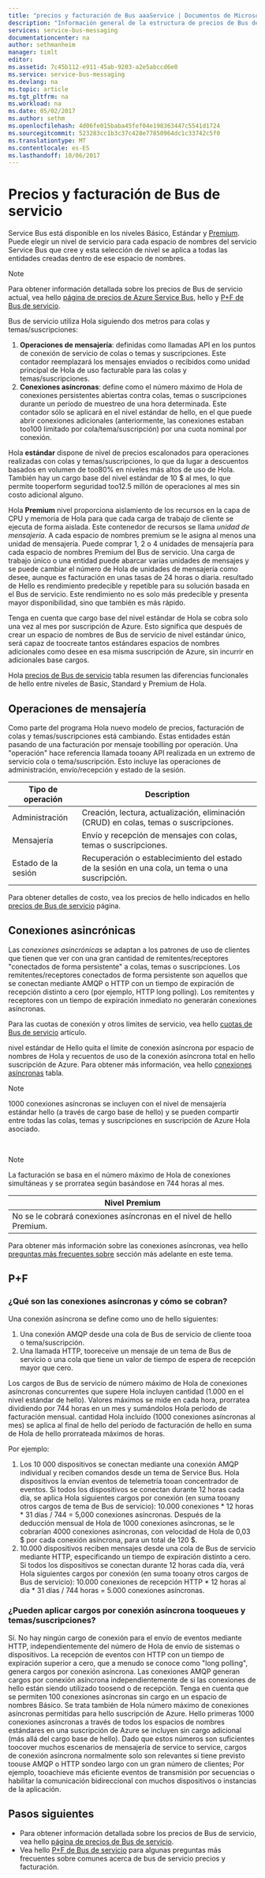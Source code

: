 ```yaml
---
title: "precios y facturación de Bus aaaService | Documentos de Microsoft"
description: "Información general de la estructura de precios de Bus de servicio."
services: service-bus-messaging
documentationcenter: na
author: sethmanheim
manager: timlt
editor: 
ms.assetid: 7c45b112-e911-45ab-9203-a2e5abccd6e0
ms.service: service-bus-messaging
ms.devlang: na
ms.topic: article
ms.tgt_pltfrm: na
ms.workload: na
ms.date: 05/02/2017
ms.author: sethm
ms.openlocfilehash: 4d06fe015baba45fef04e198363447c5541d1724
ms.sourcegitcommit: 523283cc1b3c37c428e77850964dc1c33742c5f0
ms.translationtype: MT
ms.contentlocale: es-ES
ms.lasthandoff: 10/06/2017
---
```

# <a name="service-bus-pricing-and-billing"></a>Precios y facturación de Bus de servicio
Service Bus está disponible en los niveles Básico, Estándar y [Premium](service-bus-premium-messaging.md). Puede elegir un nivel de servicio para cada espacio de nombres del servicio Service Bus que cree y esta selección de nivel se aplica a todas las entidades creadas dentro de ese espacio de nombres.

> [!NOTE]
> Para obtener información detallada sobre los precios de Bus de servicio actual, vea hello [página de precios de Azure Service Bus](https://azure.microsoft.com/pricing/details/service-bus/), hello y [P+F de Bus de servicio](service-bus-faq.md#pricing).
>
>

Bus de servicio utiliza Hola siguiendo dos metros para colas y temas/suscripciones:

1. **Operaciones de mensajería**: definidas como llamadas API en los puntos de conexión de servicio de colas o temas y suscripciones. Este contador reemplazará los mensajes enviados o recibidos como unidad principal de Hola de uso facturable para las colas y temas/suscripciones.
2. **Conexiones asíncronas**: define como el número máximo de Hola de conexiones persistentes abiertas contra colas, temas o suscripciones durante un período de muestreo de una hora determinada. Este contador sólo se aplicará en el nivel estándar de hello, en el que puede abrir conexiones adicionales (anteriormente, las conexiones estaban too100 limitado por cola/tema/suscripción) por una cuota nominal por conexión.

Hola **estándar** dispone de nivel de precios escalonados para operaciones realizadas con colas y temas/suscripciones, lo que da lugar a descuentos basados en volumen de too80% en niveles más altos de uso de Hola. También hay un cargo base del nivel estándar de 10 $ al mes, lo que permite tooperform seguridad too12.5 millón de operaciones al mes sin costo adicional alguno.

Hola **Premium** nivel proporciona aislamiento de los recursos en la capa de CPU y memoria de Hola para que cada carga de trabajo de cliente se ejecuta de forma aislada. Este contenedor de recursos se llama *unidad de mensajería*. A cada espacio de nombres premium se le asigna al menos una unidad de mensajería. Puede comprar 1, 2 o 4 unidades de mensajería para cada espacio de nombres Premium del Bus de servicio. Una carga de trabajo único o una entidad puede abarcar varias unidades de mensajes y se puede cambiar el número de Hola de unidades de mensajería como desee, aunque es facturación en unas tasas de 24 horas o diaria. resultado de Hello es rendimiento predecible y repetible para su solución basada en el Bus de servicio. Este rendimiento no es solo más predecible y presenta mayor disponibilidad, sino que también es más rápido.

Tenga en cuenta que cargo base del nivel estándar de Hola se cobra solo una vez al mes por suscripción de Azure. Esto significa que después de crear un espacio de nombres de Bus de servicio de nivel estándar único, será capaz de toocreate tantos estándares espacios de nombres adicionales como desee en esa misma suscripción de Azure, sin incurrir en adicionales base cargos.

Hola [precios de Bus de servicio](https://azure.microsoft.com/pricing/details/service-bus/) tabla resumen las diferencias funcionales de hello entre niveles de Basic, Standard y Premium de Hola.

## <a name="messaging-operations"></a>Operaciones de mensajería
Como parte del programa Hola nuevo modelo de precios, facturación de colas y temas/suscripciones está cambiando. Estas entidades están pasando de una facturación por mensaje toobilling por operación. Una "operación" hace referencia llamada tooany API realizada en un extremo de servicio cola o tema/suscripción. Esto incluye las operaciones de administración, envío/recepción y estado de la sesión.

| Tipo de operación | Description |
| --- | --- |
| Administración |Creación, lectura, actualización, eliminación (CRUD) en colas, temas o suscripciones. |
| Mensajería |Envío y recepción de mensajes con colas, temas o suscripciones. |
| Estado de la sesión |Recuperación o establecimiento del estado de la sesión en una cola, un tema o una suscripción. |

Para obtener detalles de costo, vea los precios de hello indicados en hello [precios de Bus de servicio](https://azure.microsoft.com/pricing/details/service-bus/) página.

## <a name="brokered-connections"></a>Conexiones asincrónicas
Las *conexiones asincrónicas* se adaptan a los patrones de uso de clientes que tienen que ver con una gran cantidad de remitentes/receptores "conectados de forma persistente" a colas, temas o suscripciones. Los remitentes/receptores conectados de forma persistente son aquellos que se conectan mediante AMQP o HTTP con un tiempo de expiración de recepción distinto a cero (por ejemplo, HTTP long polling). Los remitentes y receptores con un tiempo de expiración inmediato no generarán conexiones asíncronas.

Para las cuotas de conexión y otros límites de servicio, vea hello [cuotas de Bus de servicio](service-bus-quotas.md) artículo.

nivel estándar de Hello quita el límite de conexión asíncrona por espacio de nombres de Hola y recuentos de uso de la conexión asíncrona total en hello suscripción de Azure. Para obtener más información, vea hello [conexiones asíncronas](https://azure.microsoft.com/pricing/details/service-bus/) tabla.

> [!NOTE]
> 1000 conexiones asíncronas se incluyen con el nivel de mensajería estándar hello (a través de cargo base de hello) y se pueden compartir entre todas las colas, temas y suscripciones en suscripción de Azure Hola asociado.
>
>

<br />

> [!NOTE]
> La facturación se basa en el número máximo de Hola de conexiones simultáneas y se prorratea según basándose en 744 horas al mes.
>
>

| Nivel Premium |
| --- |
| No se le cobrará conexiones asíncronas en el nivel de hello Premium. |

Para obtener más información sobre las conexiones asíncronas, vea hello [preguntas más frecuentes sobre](#faq) sección más adelante en este tema.

## <a name="faq"></a>P+F

### <a name="what-are-brokered-connections-and-how-do-i-get-charged-for-them"></a>¿Qué son las conexiones asíncronas y cómo se cobran?
Una conexión asíncrona se define como uno de hello siguientes:

1. Una conexión AMQP desde una cola de Bus de servicio de cliente tooa o tema/suscripción.
2. Una llamada HTTP, tooreceive un mensaje de un tema de Bus de servicio o una cola que tiene un valor de tiempo de espera de recepción mayor que cero.

Los cargos de Bus de servicio de número máximo de Hola de conexiones asíncronas concurrentes que supere Hola incluyen cantidad (1.000 en el nivel estándar de hello). Valores máximos se mide en cada hora, prorratea dividiendo por 744 horas en un mes y sumándolos Hola período de facturación mensual. cantidad Hola incluido (1000 conexiones asíncronas al mes) se aplica al final de hello del período de facturación de hello en suma de Hola de hello prorrateada máximos de horas.

Por ejemplo:

1. Los 10 000 dispositivos se conectan mediante una conexión AMQP individual y reciben comandos desde un tema de Service Bus. Hola dispositivos la envían eventos de telemetría tooan concentrador de eventos. Si todos los dispositivos se conectan durante 12 horas cada día, se aplica Hola siguientes cargos por conexión (en suma tooany otros cargos de tema de Bus de servicio): 10.000 conexiones * 12 horas * 31 días / 744 = 5,000 conexiones asíncronas. Después de la deducción mensual de Hola de 1000 conexiones asíncronas, se le cobrarían 4000 conexiones asíncronas, con velocidad de Hola de 0,03 $ por cada conexión asíncrona, para un total de 120 $.
2. 10.000 dispositivos reciben mensajes desde una cola de Bus de servicio mediante HTTP, especificando un tiempo de expiración distinto a cero. Si todos los dispositivos se conectan durante 12 horas cada día, verá Hola siguientes cargos por conexión (en suma tooany otros cargos de Bus de servicio): 10.000 conexiones de recepción HTTP * 12 horas al día * 31 días / 744 horas = 5.000 conexiones asíncronas.

### <a name="do-brokered-connection-charges-apply-tooqueues-and-topicssubscriptions"></a>¿Pueden aplicar cargos por conexión asíncrona tooqueues y temas/suscripciones?
Sí. No hay ningún cargo de conexión para el envío de eventos mediante HTTP, independientemente del número de Hola de envío de sistemas o dispositivos. La recepción de eventos con HTTP con un tiempo de expiración superior a cero, que a menudo se conoce como "long polling", genera cargos por conexión asíncrona. Las conexiones AMQP generan cargos por conexión asíncrona independientemente de si las conexiones de hello están siendo utilizado toosend o de recepción. Tenga en cuenta que se permiten 100 conexiones asíncronas sin cargo en un espacio de nombres Básico. Se trata también de Hola número máximo de conexiones asíncronas permitidas para hello suscripción de Azure. Hello primeras 1000 conexiones asíncronas a través de todos los espacios de nombres estándares en una suscripción de Azure se incluyen sin cargo adicional (más allá del cargo base de hello). Dado que estos números son suficientes toocover muchos escenarios de mensajería de service to service, cargos de conexión asíncrona normalmente solo son relevantes si tiene previsto toouse AMQP o HTTP sondeo largo con un gran número de clientes; Por ejemplo, tooachieve más eficiente eventos de transmisión por secuencias o habilitar la comunicación bidireccional con muchos dispositivos o instancias de la aplicación.

## <a name="next-steps"></a>Pasos siguientes
* Para obtener información detallada sobre los precios de Bus de servicio, vea hello [página de precios de Bus de servicio](https://azure.microsoft.com/pricing/details/service-bus/).
* Vea hello [P+F de Bus de servicio](service-bus-faq.md#pricing) para algunas preguntas más frecuentes sobre comunes acerca de bus de servicio precios y facturación.

[Azure portal]: https://portal.azure.com
